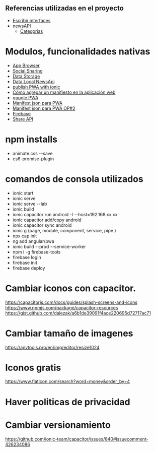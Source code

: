 ## Referencias utilizadas en el proyecto
* [Escribir interfaces](https://app.quicktype.io/)
* [newsAPI](https://newsapi.org/v2/top-headlines?country=us&category=business&apiKey=1a4234eaae844c379c126e872f4be2cc)
  * [Categorias](https://newsapi.org/docs/endpoints/top-headlines)
# Modulos, funcionalidades nativas
* [App Browser](https://ionicframework.com/docs/native/in-app-browser#installation)
* [Social Sharing](https://ionicframework.com/docs/native/social-sharing)
* [Data Storage](https://ionicframework.com/docs/angular/storage)
* [Data Local NewsApi](https://gist.github.com/Klerith/f4893c14f3fd3c6d31b8de667d52691c)
* [publish PWA with ionic](https://ionicframework.com/docs/angular/pwa)
* [Cómo agregar un manifiesto en la aplicación web](https://web.dev/add-manifest/)
* [google PWA](https://web.dev/progressive-web-apps/)
* [Manifest json para  PWA](https://app-manifest.firebaseapp.com/)
* [Manifest json para  PWA OP#2](https://manifest-gen.netlify.app/)
* [Firebase](https://firebase.google.com/)
* [Share API](https://web.dev/web-share/)






# npm installs
* animate.css --save
* es6-promise-plugin
# comandos de consola utilizados
* ionic start
* ionic serve
* ionic serve --lab
* ionic build
* ionic capacitor run android -l --host=192.168.xx.xx
* ionic capacitor add/copy android
* ionic capacitor sync android
* ionic g (page, module, component, service, pipe )
* npx cap init
* ng add angular/pwa
* ionic build --prod --service-worker
* npm i -g firebase-tools
* firebase login
* firebase init
* firebase deploy

# Cambiar iconos con capacitor.
https://capacitorjs.com/docs/guides/splash-screens-and-icons
https://www.npmjs.com/package/capacitor-resources
https://gist.github.com/dalezak/a6b1de39091f4ace220695d72717ac71

# Cambiar tamaño de imagenes
https://anytools.pro/en/img/editor/resize1024

# Iconos gratis
https://www.flaticon.com/search?word=money&order_by=4

#  Haver politicas de privacidad



# Cambiar versionamiento

https://github.com/ionic-team/capacitor/issues/840#issuecomment-426234086

